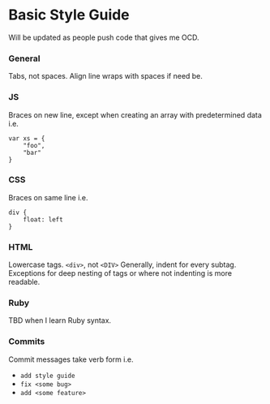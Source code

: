
# Basic Style Guide
Will be updated as people push code that gives me OCD.

### General
Tabs, not spaces. Align line wraps with spaces if need be.

### JS
Braces on new line, except when creating an array with predetermined data i.e.

	var xs = {
		"foo",
		"bar"
	}
	
### CSS
Braces on same line i.e.

	div {
		float: left
	}

### HTML
Lowercase tags. `<div>`, not `<DIV>`
Generally, indent for every subtag. Exceptions for deep nesting of tags or where not indenting is more readable.

### Ruby
TBD when I learn Ruby syntax.

### Commits
Commit messages take verb form i.e.
 - `add style guide`
 - `fix <some bug>`
 - `add <some feature>`
